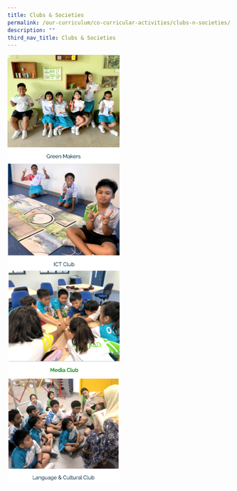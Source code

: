 ```yaml
---
title: Clubs & Societies
permalink: /our-curriculum/co-curricular-activities/clubs-n-societies/
description: ""
third_nav_title: Clubs & Societies
---
```

<a href="https://staging.d6400o65xh90r.amplifyapp.com/our-curriculum/co-curricular-activities/clubs-n-societies/green-makers/">
<img src="/images/greenmakers6.png" alt="green makers" style="width:50%">
</a>

<a href="https://staging.d6400o65xh90r.amplifyapp.com/our-curriculum/co-curricular-activities/clubs-n-societies/ict-club/">
<img src="/images/ICT3.png" alt="ICT" style="width:50%">
</a>

<a href="https://staging.d6400o65xh90r.amplifyapp.com/our-curriculum/co-curricular-activities/clubs-n-societies/media-club/">
<img src="/images/mediaclub3.png" alt="media club" style="width:50%">
</a>

<a href="https://staging.d6400o65xh90r.amplifyapp.com/our-curriculum/co-curricular-activities/clubs-n-societies/language-n-cultural-club/">
<img src="/images/LCC3.png" alt="language and cultural club" style="width:50%">
</a>
